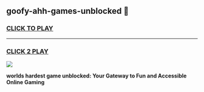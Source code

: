 
## goofy-ahh-games-unblocked 👋
<h3>
<a href="https://premium.freeplayer.one?title=goofy-ahh-games-unblocked&ref=14F">CLICK TO PLAY</a></h3>
<hr>

<h3>
<a href="https://premium.freeplayer.one?title=goofy-ahh-games-unblocked&ref=14F">CLICK 2 PLAY</a>
  
</h3>

<a href="https://premium.freeplayer.one?title=goofy-ahh-games-unblocked&ref=12F/"><img src="https://clearcache.store/games.png"></a>


**worlds hardest game unblocked: Your Gateway to Fun and Accessible Online Gaming**
